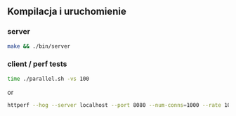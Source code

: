 ## Kompilacja i uruchomienie
### server
```sh
make && ./bin/server
```

### client / perf tests
```sh
time ./parallel.sh -vs 100
```
or
```sh
httperf --hog --server localhost --port 8080 --num-conns=1000 --rate 100000
```